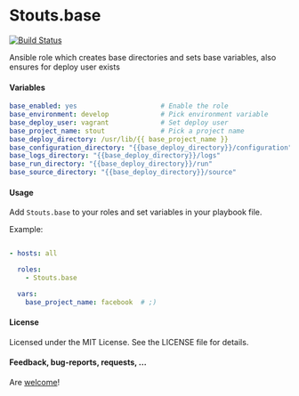 Stouts.base
===========

[![Build Status](https://travis-ci.org/Stouts/Stouts.base.png)](https://travis-ci.org/Stouts/Stouts.base)

Ansible role which creates base directories and sets base variables, also ensures for deploy user exists

#### Variables

```yaml
base_enabled: yes                     # Enable the role
base_environment: develop             # Pick environment variable
base_deploy_user: vagrant             # Set deploy user
base_project_name: stout              # Pick a project name
base_deploy_directory: /usr/lib/{{ base_project_name }}                 # Main project's directory
base_configuration_directory: "{{base_deploy_directory}}/configuration" # Directory for placed configuration files
base_logs_directory: "{{base_deploy_directory}}/logs"                   # Directory for placed logs
base_run_directory: "{{base_deploy_directory}}/run"                     # Directory for run files
base_source_directory: "{{base_deploy_directory}}/source"               # Source's directory
```

#### Usage

Add `Stouts.base` to your roles and set variables in your playbook file.

Example:

```yaml

- hosts: all

  roles:
    - Stouts.base

  vars:
    base_project_name: facebook  # ;)

```

#### License

Licensed under the MIT License. See the LICENSE file for details.

#### Feedback, bug-reports, requests, ...

Are [welcome](https://github.com/Stouts/Stouts.base/issues)!
